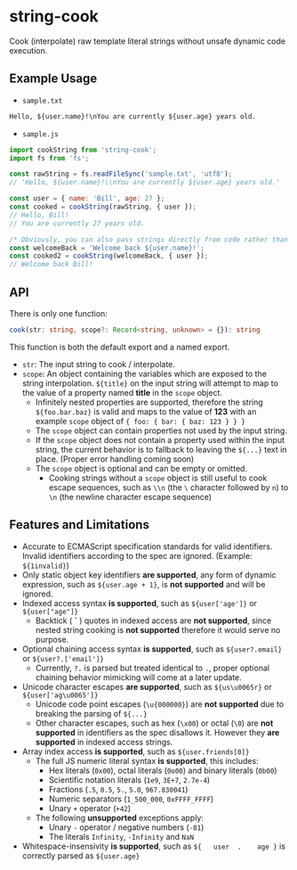 # string-cook
Cook (interpolate) raw template literal strings without unsafe dynamic code execution.

## Example Usage
- `sample.txt`
```txt
Hello, ${user.name}!\nYou are currently ${user.age} years old.
```
- `sample.js`
```js
import cookString from 'string-cook';
import fs from 'fs';

const rawString = fs.readFileSync('sample.txt', 'utf8');
// 'Hello, ${user.name}!\\nYou are currently ${user.age} years old.'

const user = { name: 'Bill', age: 27 };
const cooked = cookString(rawString, { user });
// Hello, Bill!
// You are currently 27 years old.

/* Obviously, you can also pass strings directly from code rather than a file: */
const welcomeBack = 'Welcome back ${user.name}!';
const cooked2 = cookString(welcomeBack, { user });
// Welcome back Bill!
```

## API
There is only one function:
```ts
cook(str: string, scope?: Record<string, unknown> = {}): string
```
This function is both the default export and a named export.

* `str`: The input string to cook / interpolate.
* `scope`: An object containing the variables which are exposed to the string interpolation. `${title}` on the input string will attempt to map to the value of a property named **title** in the `scope` object.
    * Infinitely nested properties are supported, therefore the string `${foo.bar.baz}` is valid and maps to the value of **123** with an example `scope` object of `{ foo: { bar: { baz: 123 } } }`
    * The `scope` object can contain properties not used by the input string.
    * If the `scope` object does not contain a property used within the input string, the current behavior is to fallback to leaving the `${...}` text in place. (Proper error handling coming soon)
    * The `scope` object is optional and can be empty or omitted.
        * Cooking strings without a `scope` object is still useful to cook escape sequences, such as `\\n` (the `\` character followed by `n`) to `\n` (the newline character escape sequence)

## Features and Limitations
* Accurate to ECMAScript specification standards for valid identifiers. Invalid identifiers according to the spec are ignored. (Example: `${1invalid}`)
* Only static object key identifiers **are supported**, any form of dynamic expression, such as `${user.age + 1}`, is **not supported** and will be ignored.
* Indexed access syntax **is supported**, such as `${user['age']}` or `${user["age"]}`
    * Backtick ( **\`** ) quotes in indexed access are **not supported**, since nested string cooking is **not supported** therefore it would serve no purpose.
* Optional chaining access syntax **is supported**, such as `${user?.email}` or `${user?.['email']}`
    * Currently, `?.` is parsed but treated identical to `.`, proper optional chaining behavior mimicking will come at a later update.
* Unicode character escapes **are supported**, such as `${us\u0065r}` or `${user['ag\u0065']}`
    * Unicode code point escapes (`\u{000000}`) are **not supported** due to breaking the parsing of `${...}`
    * Other character escapes, such as hex (`\x00`) or octal (`\0`) are **not supported** in identifiers as the spec disallows it. However they **are supported** in indexed access strings.
* Array index access **is supported**, such as `${user.friends[0]}`
    * The full JS numeric literal syntax **is supported**, this includes:
        * Hex literals (`0x00`), octal literals (`0o00`) and binary literals (`0b00`)
        * Scientific notation literals (`1e9`, `3E+7`, `2.7e-4`)
        * Fractions (`.5`, `0.5`, `5.`, `5.0`, `967.830041`)
        * Numeric separators (`1_500_000`, `0xFFFF_FFFF`)
        * Unary `+` operator (`+42`)
    * The following **unsupported** exceptions apply:
        * Unary `-` operator / negative numbers (`-81`)
        * The literals `Infinity`, `-Infinity` and `NaN`
* Whitespace-insensivity **is supported**, such as `${   user  .    age }` is correctly parsed as `${user.age}`
